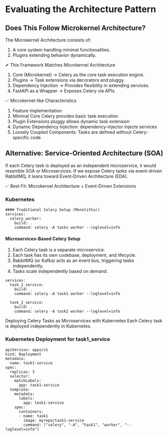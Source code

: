 # Evaluating the Architecture Pattern
## Does This Follow Microkernel Architecture?
The Microkernel Architecture consists of:
1. A core system handling minimal functionalities.
2. Plugins extending behavior dynamically.

✔ This Framework Matches Microkernel Architecture
1. Core (Microkernel) → Celery as the core task execution engine.
2. Plugins → Task extensions via decorators and pluggy.
3. Dependency Injection → Provides flexibility in extending services.
4. FastAPI as a Wrapper → Exposes Celery via APIs.

✅ Microkernel-like Characteristics
1. Feature	Implementation
2. Minimal Core	Celery provides basic task execution
3. Plugin Extensions pluggy allows dynamic task extension
4. Dynamic Dependency Injection:	dependency-injector injects services
5. Loosely Coupled Components: Tasks are defined without Celery-specific code

## Alternative: Service-Oriented Architecture (SOA)
If each Celery task is deployed as an independent microservice, it would resemble SOA or Microservices.
If we expose Celery tasks via event-driven RabbitMQ, it leans toward Event-Driven Architecture (EDA).

✅ Best Fit: Microkernel Architecture + Event-Driven Extensions


### Kubernetes
```commandline
#### Traditional Celery Setup (Monolithic)
services:
  celery_worker:
    build: .
    command: celery -A tasks worker --loglevel=info

```

#### Microservices-Based Celery Setup
1. Each Celery task is a separate microservice.
2. Each task has its own codebase, deployment, and lifecycle.
3. RabbitMQ (or Kafka) acts as an event bus, triggering tasks independently.
4. Tasks scale independently based on demand.

```commandline
services:
  task_1_service:
    build: .
    command: celery -A task1 worker --loglevel=info

  task_2_service:
    build: .
    command: celery -A task2 worker --loglevel=info

```

Deploying Celery Tasks as Microservices with Kubernetes
Each Celery task is deployed independently in Kubernetes.

### Kubernetes Deployment for task1_service

```commandline
apiVersion: apps/v1
kind: Deployment
metadata:
  name: task1-service
spec:
  replicas: 3
  selector:
    matchLabels:
      app: task1-service
  template:
    metadata:
      labels:
        app: task1-service
    spec:
      containers:
      - name: task1
        image: myrepo/task1-service
        command: ["celery", "-A", "task1", "worker", "--loglevel=info"]

```